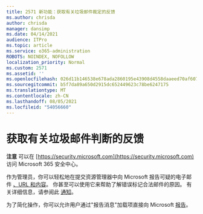```yaml
---
title: 2571 新功能：获取有关垃圾邮件裁定的反馈
ms.author: chrisda
author: chrisda
manager: dansimp
ms.date: 04/14/2021
audience: ITPro
ms.topic: article
ms.service: o365-administration
ROBOTS: NOINDEX, NOFOLLOW
localization_priority: Normal
ms.custom: 2571
ms.assetid: ''
ms.openlocfilehash: 026d11b146538e678ada2860195e43908d4558daaeed70af607e34ec427d0501
ms.sourcegitcommit: b5f7da89a650d2915dc652449623c78be6247175
ms.translationtype: MT
ms.contentlocale: zh-CN
ms.lasthandoff: 08/05/2021
ms.locfileid: "54056660"
---
```

# <a name="get-feedback-about-spam-judgments"></a>获取有关垃圾邮件判断的反馈

**注意** 可以在 [https://security.microsoft.com](https://security.microsoft.com) 访问 Microsoft 365 安全中心。

作为管理员，你可以轻松地在提交资源管理器中向 Microsoft 报告可疑的电子邮件 [、URL 和内容](https://security.microsoft.com/reportsubmission)。 你甚至可以使用它来帮助了解错误标记合法邮件的原因。 有关详细信息，请参阅此 [通知](https://techcommunity.microsoft.com/t5/Security-Privacy-and-Compliance/Empower-security-teams-to-easily-report-suspicious-emails-amp/ba-p/752622)。

为了简化操作，你可以允许用户通过"报告消息"加载项直接向 Microsoft [报告](https://appsource.microsoft.com/product/office/WA104381180?src=office&tab=Overview)。
